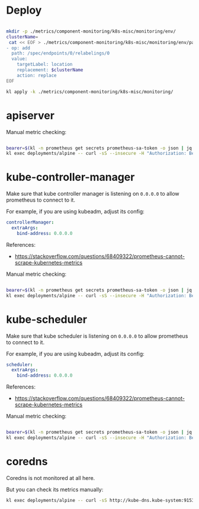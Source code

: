 
# Deploy

```bash

mkdir -p ./metrics/component-monitoring/k8s-misc/monitoring/env/
clusterName=
 cat << EOF > ./metrics/component-monitoring/k8s-misc/monitoring/env/patch-location-tag.yaml
- op: add
  path: /spec/endpoints/0/relabelings/0
  value:
    targetLabel: location
    replacement: $clusterName
    action: replace
EOF

kl apply -k ./metrics/component-monitoring/k8s-misc/monitoring/

```

# apiserver

Manual metric checking:

```bash

bearer=$(kl -n prometheus get secrets prometheus-sa-token -o json | jq -r '.data.token' | base64 -d)
kl exec deployments/alpine -- curl -sS --insecure -H "Authorization: Bearer $bearer" https://kubernetes.default:443/metrics > ./apiserver-metrics.log

```

# kube-controller-manager

Make sure that kube controller manager is listening on `0.0.0.0` to allow prometheus to connect to it.

For example, if you are using kubeadm, adjust its config:

```yaml
controllerManager:
  extraArgs:
    bind-address: 0.0.0.0
```

References:
- https://stackoverflow.com/questions/68409322/prometheus-cannot-scrape-kubernetes-metrics

Manual metric checking:

```bash

bearer=$(kl -n prometheus get secrets prometheus-sa-token -o json | jq -r '.data.token' | base64 -d)
kl exec deployments/alpine -- curl -sS --insecure -H "Authorization: Bearer $bearer" https://kube-controller-manager.kube-system:10257/metrics > ./kube-controller-manager-metrics.log

```

# kube-scheduler

Make sure that kube scheduler is listening on `0.0.0.0` to allow prometheus to connect to it.

For example, if you are using kubeadm, adjust its config:

```yaml
scheduler:
  extraArgs:
    bind-address: 0.0.0.0
```

References:
- https://stackoverflow.com/questions/68409322/prometheus-cannot-scrape-kubernetes-metrics

Manual metric checking:

```bash

bearer=$(kl -n prometheus get secrets prometheus-sa-token -o json | jq -r '.data.token' | base64 -d)
kl exec deployments/alpine -- curl -sS --insecure -H "Authorization: Bearer $bearer" https://kube-scheduler.kube-system:10259/metrics > ./kube-scheduler-metrics.log

```

# coredns

Coredns is not monitored at all here.

But you can check its metrics manually:

```bash
kl exec deployments/alpine -- curl -sS http://kube-dns.kube-system:9153/metrics > ./coredns-metrics.log
```
